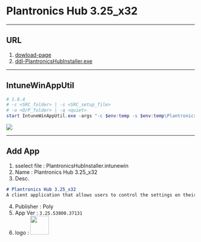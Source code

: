 # Plantronics Hub 3.25_x32

---

## URL
1. [dowload-page](https://www.poly.com/ca/en/support/downloads-apps/hub-desktop)
2. [ddl-PlantronicsHubInstaller.exe](https://www.poly.com/content/dam/www/software/PlantronicsHubInstaller.exe)

---

## IntuneWinAppUtil
````ps1
# 1.8.4
# -c <SRC_folder> | -s <SRC_setup_file>
# -o <O/P_folder> | -q <quiet>
start IntuneWinAppUtil.exe -args "-c $env:temp -s $env:temp\PlantronicsHubInstaller.exe -o $env:temp -q"
````

[<img src="https://i.imgur.com/0fg2VvV.png">](https://i.imgur.com/0fg2VvV.png)

---

## Add App
1. sselect file : PlantronicsHubInstaller.intunewin
2. Name : Plantronics Hub 3.25_x32
3. Desc.
````md
# Plantronics Hub 3.25_x32
A client application that allows users to control the settings on their Plantronics audio device
````
4. Publisher : Poly
5. App Ver : `3.25.53800.37131`
6. logo : <img src="https://d3bql97l1ytoxn.cloudfront.net/app_resources/179154/overview/img6875211839127717565-2x.png" width="50"/>
